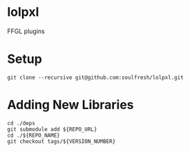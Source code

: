 # lolpxl
FFGL plugins

# Setup

    git clone --recursive git@github.com:soulfresh/lolpxl.git

# Adding New Libraries

    cd ./deps
    git submodule add ${REPO_URL}
    cd ./${REPO_NAME}
    git checkout tags/${VERSION_NUMBER}
